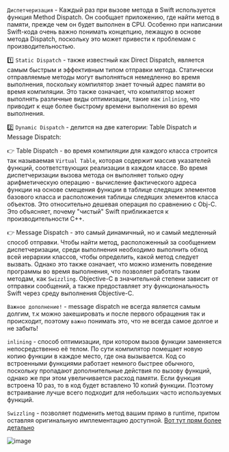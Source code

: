 `Диспетчеризация` - Каждый раз при вызове метода в Swift используется функция Method Dispatch. 
Он сообщает приложению, где найти метод в памяти, прежде чем он будет выполнен в CPU. 
Особенно при написании Swift-кода очень важно понимать концепцию, лежащую в основе метода Dispatch, поскольку это может привести к проблемам с производительностью.

1️⃣ `Static Dispatch` - также известный как Direct Dispatch, является самым быстрым и эффективным типом отправки метода. 
  Статически отправляемые методы могут выполняться немедленно во время выполнения, поскольку компилятор знает точный адрес памяти во время компиляции.
  Это также означает, что компилятор может выполнять различные виды оптимизации, такие как `inlining`, что приводит к еще более быстрому времени выполнения во время выполнения. 


2️⃣ `Dynamic Dispatch` - делится на две категории: Table Dispatch и Message Dispatch:

👉 Table Dispatch - во время компиляции для каждого класса строится так называемая `Virtual Table`, которая содержит массив указателей функций, 
соответствующих реализации в каждом классе. Во время диспетчеризации вызова метода он выполняет только одну арифметическую операцию - вычисление 
фактического адреса функции на основе смещения функции в таблице следящих элементов базового класса и расположения таблицы следящих элементов класса 
объектов. Это относительно дешевая операция по сравнению с Obj-C. Это объясняет, почему "чистый" Swift приближается к производительности C++.

👉 Message Dispatch - это самый динамичный, но и самый медленный способ отправки. 
Чтобы найти метод, расположенный за сообщением диспетчеризации, среди выполнения необходимо выполнить обход всей иерархии классов, 
чтобы определить, какой метод следует вызвать. Однако это также означает, что можно изменить поведение программы во время выполнения, 
что позволяет работать таким методам, как `Swizzling`. 
Objective-C в значительной степени зависит от отправки сообщений, а также предоставляет эту функциональность Swift через среду выполнения Objective-C.

`Важное дополнение!` - message dispatch не всегда является самым долгим, т.к можно закешировать и после первого обращения так и происходит, поэтому `важно` понимать это, что не всегда самое долгое и не забыть!

`inlining` - способ оптимизации, при котором вызов функции заменяется непосредственно её телом. 
По сути компилятор помещает новую копию функции в каждое место, где она вызывается. 
Код со встроенными функциями работает немного быстрее обычного, поскольку пропадают дополнительные действия по вызову функций, 
однако же при этом увеличивается расход памяти. Если функция встроена 10 раз, то в код будет вставлено 10 копий функции. 
Поэтому встраивание лучше всего подходит для небольших часто используемых функций.

`Swizzling` - позволяет подменить метод вашим прямо в runtime, притом оставляя оригинальную имплементацию доступной. [Вот тут прям более детально](https://habr.com/ru/post/274545/)

![image](https://user-images.githubusercontent.com/47610132/178794937-6c5cf178-5571-4a61-bed3-170c2acf6ef3.png)
